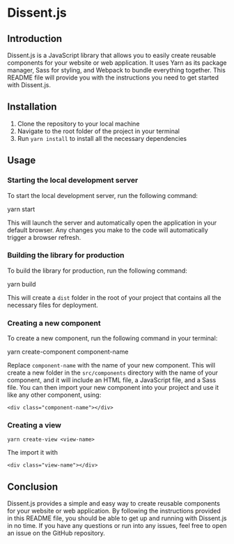 # Dissent.js

## Introduction

Dissent.js is a JavaScript library that allows you to easily create reusable components for your website or web application. It uses Yarn as its package manager, Sass for styling, and Webpack to bundle everything together. This README file will provide you with the instructions you need to get started with Dissent.js.

## Installation

1. Clone the repository to your local machine
2. Navigate to the root folder of the project in your terminal
3. Run `yarn install` to install all the necessary dependencies

## Usage

### Starting the local development server

To start the local development server, run the following command:

yarn start

This will launch the server and automatically open the application in your default browser. Any changes you make to the code will automatically trigger a browser refresh.

### Building the library for production

To build the library for production, run the following command:

yarn build

This will create a `dist` folder in the root of your project that contains all the necessary files for deployment.

### Creating a new component

To create a new component, run the following command in your terminal:

yarn create-component component-name

Replace `component-name` with the name of your new component. This will create a new folder in the `src/components` directory with the name of your component, and it will include an HTML file, a JavaScript file, and a Sass file. You can then import your new component into your project and use it like any other component, using:

`<div class="component-name"></div>`

### Creating a view

`yarn create-view <view-name>`

The import it with

`<div class="view-name"></div>`

## Conclusion

Dissent.js provides a simple and easy way to create reusable components for your website or web application. By following the instructions provided in this README file, you should be able to get up and running with Dissent.js in no time. If you have any questions or run into any issues, feel free to open an issue on the GitHub repository.

